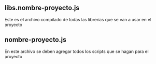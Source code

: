## libs.nombre-proyecto.js
Este es el archivo compilado de todas las librerías que se van a usar en el proyecto

## nombre-proyecto.js
En este archivo se deben agregar todos los scripts que se hagan para el proyecto